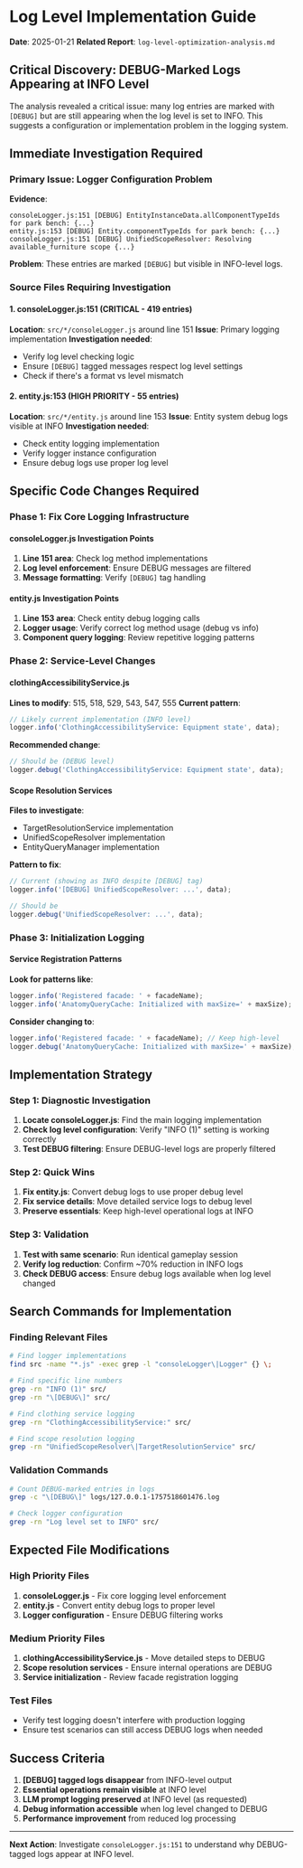 # Log Level Implementation Guide

**Date**: 2025-01-21
**Related Report**: `log-level-optimization-analysis.md`

## Critical Discovery: DEBUG-Marked Logs Appearing at INFO Level

The analysis revealed a critical issue: many log entries are marked with `[DEBUG]` but are still appearing when the log level is set to INFO. This suggests a configuration or implementation problem in the logging system.

## Immediate Investigation Required

### Primary Issue: Logger Configuration Problem

**Evidence**:
```
consoleLogger.js:151 [DEBUG] EntityInstanceData.allComponentTypeIds for park bench: {...}
entity.js:153 [DEBUG] Entity.componentTypeIds for park bench: {...}
consoleLogger.js:151 [DEBUG] UnifiedScopeResolver: Resolving available_furniture scope {...}
```

**Problem**: These entries are marked `[DEBUG]` but visible in INFO-level logs.

### Source Files Requiring Investigation

#### 1. consoleLogger.js:151 (CRITICAL - 419 entries)
**Location**: `src/*/consoleLogger.js` around line 151
**Issue**: Primary logging implementation
**Investigation needed**:
- Verify log level checking logic
- Ensure `[DEBUG]` tagged messages respect log level settings
- Check if there's a format vs level mismatch

#### 2. entity.js:153 (HIGH PRIORITY - 55 entries)
**Location**: `src/*/entity.js` around line 153
**Issue**: Entity system debug logs visible at INFO
**Investigation needed**:
- Check entity logging implementation
- Verify logger instance configuration
- Ensure debug logs use proper log level

## Specific Code Changes Required

### Phase 1: Fix Core Logging Infrastructure

#### consoleLogger.js Investigation Points
1. **Line 151 area**: Check log method implementations
2. **Log level enforcement**: Ensure DEBUG messages are filtered
3. **Message formatting**: Verify `[DEBUG]` tag handling

#### entity.js Investigation Points
1. **Line 153 area**: Check entity debug logging calls
2. **Logger usage**: Verify correct log method usage (debug vs info)
3. **Component query logging**: Review repetitive logging patterns

### Phase 2: Service-Level Changes

#### clothingAccessibilityService.js
**Lines to modify**: 515, 518, 529, 543, 547, 555
**Current pattern**:
```javascript
// Likely current implementation (INFO level)
logger.info('ClothingAccessibilityService: Equipment state', data);
```
**Recommended change**:
```javascript
// Should be (DEBUG level)
logger.debug('ClothingAccessibilityService: Equipment state', data);
```

#### Scope Resolution Services
**Files to investigate**:
- TargetResolutionService implementation
- UnifiedScopeResolver implementation
- EntityQueryManager implementation

**Pattern to fix**:
```javascript
// Current (showing as INFO despite [DEBUG] tag)
logger.info('[DEBUG] UnifiedScopeResolver: ...', data);

// Should be
logger.debug('UnifiedScopeResolver: ...', data);
```

### Phase 3: Initialization Logging

#### Service Registration Patterns
**Look for patterns like**:
```javascript
logger.info('Registered facade: ' + facadeName);
logger.info('AnatomyQueryCache: Initialized with maxSize=' + maxSize);
```

**Consider changing to**:
```javascript
logger.info('Registered facade: ' + facadeName); // Keep high-level
logger.debug('AnatomyQueryCache: Initialized with maxSize=' + maxSize); // Detailed config
```

## Implementation Strategy

### Step 1: Diagnostic Investigation
1. **Locate consoleLogger.js**: Find the main logging implementation
2. **Check log level configuration**: Verify "INFO (1)" setting is working correctly
3. **Test DEBUG filtering**: Ensure DEBUG-level logs are properly filtered

### Step 2: Quick Wins
1. **Fix entity.js**: Convert debug logs to use proper debug level
2. **Fix service details**: Move detailed service logs to debug level
3. **Preserve essentials**: Keep high-level operational logs at INFO

### Step 3: Validation
1. **Test with same scenario**: Run identical gameplay session
2. **Verify log reduction**: Confirm ~70% reduction in INFO logs
3. **Check DEBUG access**: Ensure debug logs available when log level changed

## Search Commands for Implementation

### Finding Relevant Files
```bash
# Find logger implementations
find src -name "*.js" -exec grep -l "consoleLogger\|Logger" {} \;

# Find specific line numbers
grep -rn "INFO (1)" src/
grep -rn "\[DEBUG\]" src/

# Find clothing service logging
grep -rn "ClothingAccessibilityService:" src/

# Find scope resolution logging
grep -rn "UnifiedScopeResolver\|TargetResolutionService" src/
```

### Validation Commands
```bash
# Count DEBUG-marked entries in logs
grep -c "\[DEBUG\]" logs/127.0.0.1-1757518601476.log

# Check logger configuration
grep -rn "Log level set to INFO" src/
```

## Expected File Modifications

### High Priority Files
1. **consoleLogger.js** - Fix core logging level enforcement
2. **entity.js** - Convert entity debug logs to proper level
3. **Logger configuration** - Ensure DEBUG filtering works

### Medium Priority Files
1. **clothingAccessibilityService.js** - Move detailed steps to DEBUG
2. **Scope resolution services** - Ensure internal operations are DEBUG
3. **Service initialization** - Review facade registration logging

### Test Files
- Verify test logging doesn't interfere with production logging
- Ensure test scenarios can still access DEBUG logs when needed

## Success Criteria

1. **[DEBUG] tagged logs disappear** from INFO-level output
2. **Essential operations remain visible** at INFO level
3. **LLM prompt logging preserved** at INFO level (as requested)
4. **Debug information accessible** when log level changed to DEBUG
5. **Performance improvement** from reduced log processing

---

**Next Action**: Investigate `consoleLogger.js:151` to understand why DEBUG-tagged logs appear at INFO level.
